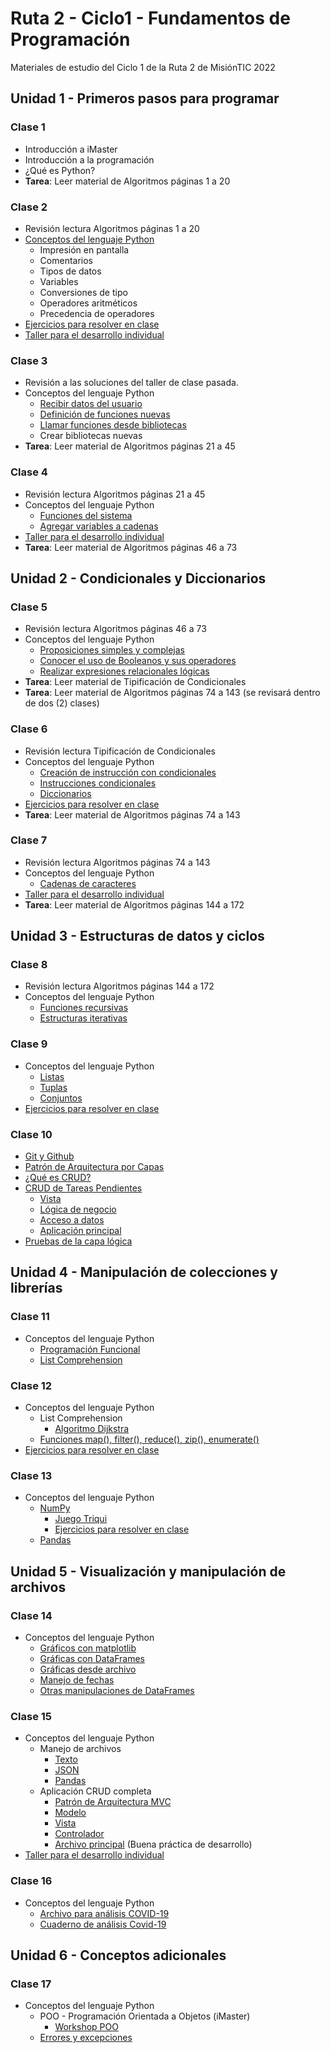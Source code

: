 # Ruta 2 - Ciclo1 - Fundamentos de Programación
Materiales de estudio del Ciclo 1 de la Ruta 2 de MisiónTIC 2022

## Unidad 1 - Primeros pasos para programar 
### Clase 1
* Introducción a iMaster
* Introducción a la programación
* ¿Qué es Python?
* **Tarea**: Leer material de Algoritmos páginas 1 a 20

### Clase 2
* Revisión lectura Algoritmos páginas 1 a 20
* [Conceptos del lenguaje Python](clase02/conceptos_lenguaje.ipynb)
  * Impresión en pantalla
  * Comentarios
  * Tipos de datos
  * Variables
  * Conversiones de tipo
  * Operadores aritméticos
  * Precedencia de operadores
* [Ejercicios para resolver en clase](clase02/ejercicios.md)
* [Taller para el desarrollo individual](clase02/taller.md)

### Clase 3
* Revisión a las soluciones del taller de clase pasada.
* Conceptos del lenguaje Python
  * [Recibir datos del usuario](clase03/recibir_datos.ipynb)
  * [Definición de funciones nuevas](clase03/funciones_propias.ipynb)
  * [Llamar funciones desde bibliotecas](clase03/bibliotecas_sistema.ipynb)
  * Crear bibliotecas nuevas
* **Tarea**: Leer material de Algoritmos páginas 21 a 45


### Clase 4
* Revisión lectura Algoritmos páginas 21 a 45
* Conceptos del lenguaje Python
  * [Funciones del sistema](clase04/funciones_sistema.ipynb)
  * [Agregar variables a cadenas](clase04/formato_cadenas.ipynb)
* [Taller para el desarrollo individual](clase04/taller.md)
* **Tarea**: Leer material de Algoritmos páginas 46 a 73

## Unidad 2 - Condicionales y Diccionarios
### Clase 5
* Revisión lectura Algoritmos páginas 46 a 73
* Conceptos del lenguaje Python
  * [Proposiciones simples y complejas](clase05/proposiciones.md)
  * [Conocer el uso de Booleanos y sus operadores](clase05/operaciones_logicas.md)
  * [Realizar expresiones relacionales lógicas](clase05/expresiones_logicas.md)
* **Tarea**: Leer material de Tipificación de Condicionales
* **Tarea**: Leer material de Algoritmos páginas 74 a 143 (se revisará dentro de dos (2) clases)

### Clase 6
* Revisión lectura Tipificación de Condicionales
* Conceptos del lenguaje Python
  * [Creación de instrucción con condicionales](clase06/operadores_condicionales.ipynb)
  * [Instrucciones condicionales](clase06/instrucciones_condicionales.ipynb)
  * [Diccionarios](clase06/diccionarios.ipynb)
* [Ejercicios para resolver en clase](clase06/ejercicios.md)
* **Tarea**: Leer material de Algoritmos páginas 74 a 143

### Clase 7
* Revisión lectura Algoritmos páginas 74 a 143
* Conceptos del lenguaje Python
  * [Cadenas de caracteres](clase07/strings.ipynb)
* [Taller para el desarrollo individual](clase07/taller.md)
* **Tarea**: Leer material de Algoritmos páginas 144 a 172

## Unidad 3 - Estructuras de datos y ciclos
### Clase 8
* Revisión lectura Algoritmos páginas 144 a 172
* Conceptos del lenguaje Python
  * [Funciones recursivas](clase08/funciones_recursivas.ipynb)
  * [Estructuras iterativas](clase08/estructuras_iterativas.ipynb)

### Clase 9
* Conceptos del lenguaje Python
  * [Listas](clase09/listas.ipynb)
  * [Tuplas](clase09/tuplas.ipynb)
  * [Conjuntos](clase09/conjuntos.ipynb)
* [Ejercicios para resolver en clase](clase09/ejercicios.md)

### Clase 10
* [Git y Github](clase10/git.md)
* [Patrón de Arquitectura por Capas](clase10/Arquitectura_capas.md)
* [¿Qué es CRUD?](clase10/CRUD.md)
* [CRUD de Tareas Pendientes](clase10/explicacion_ejemplo.md)
  * [Vista](clase10/vista.py)
  * [Lógica de negocio](clase10/logica.py)
  * [Acceso a datos](clase10/datos.py)
  * [Aplicación principal](clase10/main.py)
* [Pruebas de la capa lógica](test_logica.ipynb)

## Unidad 4 - Manipulación de colecciones y librerías
### Clase 11
* Conceptos del lenguaje Python
  * [Programación Funcional](clase11/programacion_funcional.ipynb)
  * [List Comprehension](clase11/list_comprehension.ipynb)

### Clase 12
* Conceptos del lenguaje Python
  * List Comprehension
    * [Algoritmo Dijkstra](clase12/dijkstra.ipynb)
  * [Funciones map(), filter(), reduce(), zip(), enumerate()](clase12/funciones_sobre_colecciones.ipynb)
* [Ejercicios para resolver en clase](clase12/ejercicios.md)

### Clase 13
* Conceptos del lenguaje Python
  * [NumPy](clase13/numpy.ipynb)
    * [Juego Triqui](clase13/triqui.py)
    * [Ejercicios para resolver en clase](clase13/ejercicios_numpy.ipynb)
  * [Pandas](clase13/pandas.ipynb)

## Unidad 5 - Visualización y manipulación de archivos
### Clase 14
* Conceptos del lenguaje Python
  * [Gráficos con matplotlib](clase14/graficas_matplotlib.ipynb)
  * [Gráficas con DataFrames](clase14/graficas_pandas.ipynb)
  * [Gráficas desde archivo](clase14/graficas_dataframes.ipynb)
  * [Manejo de fechas](clase14/manejo_fechas.ipynb)
  * [Otras manipulaciones de DataFrames](clase14/otros.ipynb)

### Clase 15
* Conceptos del lenguaje Python
  * Manejo de archivos
    * [Texto](clase15/archivos/texto.ipynb)
    * [JSON](clase15/archivos/json.ipynb)
    * [Pandas](clase15/archivos/pandas.ipynb)
  * Aplicación CRUD completa
    * [Patrón de Arquitectura MVC](clase15/crud/Arquitectura_MVC.md)
    * [Modelo](clase15/crud/modelo.py)
    * [Vista](clase15/crud/vista.py)
    * [Controlador](clase15/crud/controlador.py)
    * [Archivo principal](clase15/crud/main.py) (Buena práctica de desarrollo)
* [Taller para el desarrollo individual](clase15/taller.md)

### Clase 16
* Conceptos del lenguaje Python
  * [Archivo para análisis COVID-19](clase16/Casos_positivos_de_COVID-19.csv)
  * [Cuaderno de análisis Covid-19](clase16/analisis.ipynb)

## Unidad 6 - Conceptos adicionales
### Clase 17
* Conceptos del lenguaje Python
  * POO - Programación Orientada a Objetos (iMaster)
    * [Workshop POO](clase17/poo.ipynb)
  * [Errores y excepciones](clase17/excepciones.ipynb)